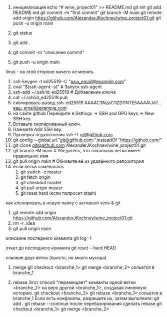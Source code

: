 1. инициализация
echo "# wine_project01" >> README.md
git init
git add README.md
git commit -m "first commit"
git branch -M main
git remote add origin https://github.com/AlexanderJKochnev/wine_project01.git
git push -u origin main

2. git status
3. git add .
4. git commit -m "описание commit"
5. git push -u origin main

linux - на этой стороне ничего не менять
1. ssh-keygen -t ed25519 -C "ваш_email@example.com"
2. eval "$(ssh-agent -s)"  # Запуск ssh-agent
3. ssh-add ~/.ssh/id_ed25519  # Добавление ключа
4. cat ~/.ssh/id_ed25519.pub
5. cкопировать вывод ssh-ed25519 AAAAC3NzaC1lZDI1NTE5AAAAIJd7... ваш_email@example.com 
6. на сайте github Перейдите в Settings → SSH and GPG keys → New SSH key. 
7. Вставьте скопированный ключ. 
8. Нажмите Add SSH key.
9. Проверка подключения ssh -T git@github.com
10. git config --global url."git@github.com:".insteadOf "https://github.com/"
11. git clone git@github.com:AlexanderJKochnev/wine_project01.git
12. git branch -M main  # Убедитесь, что локальная ветка имеет правильное имя 
13. git pull origin main  # Обновите её из удалённого репозитория
14. если ветка поменалась
    1. git switch -c master
    2. git fetch origin
    3. git checkout master
    4. git pull origin master
    5. git reset hard (если попросит stash)

как клонировать в новую папку с активной venv & git
1. git remote add origin https://github.com/AlexanderJKochnev/wine_project01.git
2. rm -r .idea
3. git pull origin main

 описание последнего коммита
 git log -1
 
откат до последнего коммита
git reset --hard HEAD

слияние двух веток (просто, но много мусора)
1. merge
    git checkout <branche_1>
    git merge <branche_2>
    сольется в branche_1

2. rebase Этот способ "перемещает" коммиты одной ветки <branche_2> на верх другой <branche_1>, создавая линейную историю.
    git checkout <branche_2>
    git rebase <branche_1>
    сольется в branche_1
    Если есть конфликты, разрешите их, затем выполните:
    git add .
    git rebase --continue
    после перебазирования сделать rebase
    git checkout <branche_1>
    git merge <branche_2>